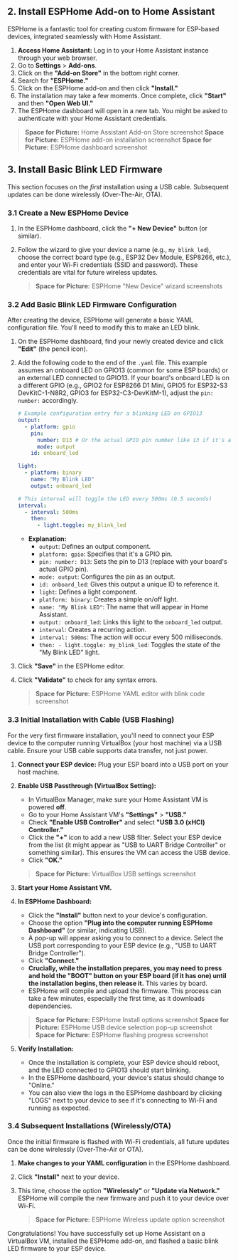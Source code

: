 ## 2. Install ESPHome Add-on to Home Assistant

ESPHome is a fantastic tool for creating custom firmware for ESP-based devices, integrated seamlessly with Home Assistant.

1.  **Access Home Assistant:** Log in to your Home Assistant instance through your web browser.
2.  Go to **Settings** > **Add-ons**.
3.  Click on the **"Add-on Store"** in the bottom right corner.
4.  Search for **"ESPHome."**
5.  Click on the ESPHome add-on and then click **"Install."**
6.  The installation may take a few moments. Once complete, click **"Start"** and then **"Open Web UI."**
7.  The ESPHome dashboard will open in a new tab. You might be asked to authenticate with your Home Assistant credentials.

> **Space for Picture:** Home Assistant Add-on Store screenshot
> **Space for Picture:** ESPHome add-on installation screenshot
> **Space for Picture:** ESPHome dashboard screenshot

## 3. Install Basic Blink LED Firmware

This section focuses on the *first* installation using a USB cable. Subsequent updates can be done wirelessly (Over-The-Air, OTA).

### 3.1 Create a New ESPHome Device

1.  In the ESPHome dashboard, click the **"+ New Device"** button (or similar).
2.  Follow the wizard to give your device a name (e.g., `my_blink_led`), choose the correct board type (e.g., ESP32 Dev Module, ESP8266, etc.), and enter your Wi-Fi credentials (SSID and password). These credentials are vital for future wireless updates.

    > **Space for Picture:** ESPHome "New Device" wizard screenshots

### 3.2 Add Basic Blink LED Firmware Configuration

After creating the device, ESPHome will generate a basic YAML configuration file. You'll need to modify this to make an LED blink.

1.  On the ESPHome dashboard, find your newly created device and click **"Edit"** (the pencil icon).
2.  Add the following code to the end of the `.yaml` file. This example assumes an onboard LED on GPIO13 (common for some ESP boards) or an external LED connected to GPIO13. If your board's onboard LED is on a different GPIO (e.g., GPIO2 for ESP8266 D1 Mini, GPIO5 for ESP32-S3 DevKitC-1-N8R2, GPIO3 for ESP32-C3-DevKitM-1), adjust the `pin: number:` accordingly.

    ```yaml
    # Example configuration entry for a blinking LED on GPIO13
    output:
      - platform: gpio
        pin:
          number: D13 # Or the actual GPIO pin number like 13 if it's an ESP32
          mode: output
        id: onboard_led

    light:
      - platform: binary
        name: "My Blink LED"
        output: onboard_led
    
    # This interval will toggle the LED every 500ms (0.5 seconds)
    interval:
      - interval: 500ms
        then:
          - light.toggle: my_blink_led
    ```
    *   **Explanation:**
        *   `output`: Defines an output component.
        *   `platform: gpio`: Specifies that it's a GPIO pin.
        *   `pin: number: D13`: Sets the pin to D13 (replace with your board's actual GPIO pin).
        *   `mode: output`: Configures the pin as an output.
        *   `id: onboard_led`: Gives this output a unique ID to reference it.
        *   `light`: Defines a light component.
        *   `platform: binary`: Creates a simple on/off light.
        *   `name: "My Blink LED"`: The name that will appear in Home Assistant.
        *   `output: onboard_led`: Links this light to the `onboard_led` output.
        *   `interval`: Creates a recurring action.
        *   `interval: 500ms`: The action will occur every 500 milliseconds.
        *   `then: - light.toggle: my_blink_led`: Toggles the state of the "My Blink LED" light.

3.  Click **"Save"** in the ESPHome editor.
4.  Click **"Validate"** to check for any syntax errors.

    > **Space for Picture:** ESPHome YAML editor with blink code screenshot

### 3.3 Initial Installation with Cable (USB Flashing)

For the very first firmware installation, you'll need to connect your ESP device to the computer running VirtualBox (your host machine) via a USB cable. Ensure your USB cable supports data transfer, not just power.

1.  **Connect your ESP device:** Plug your ESP board into a USB port on your host machine.
2.  **Enable USB Passthrough (VirtualBox Setting):**
    *   In VirtualBox Manager, make sure your Home Assistant VM is powered **off**.
    *   Go to your Home Assistant VM's **"Settings"** > **"USB."**
    *   Check **"Enable USB Controller"** and select **"USB 3.0 (xHCI) Controller."**
    *   Click the **"+"** icon to add a new USB filter. Select your ESP device from the list (it might appear as "USB to UART Bridge Controller" or something similar). This ensures the VM can access the USB device.
    *   Click **"OK."**

    > **Space for Picture:** VirtualBox USB settings screenshot

3.  **Start your Home Assistant VM.**
4.  **In ESPHome Dashboard:**
    *   Click the **"Install"** button next to your device's configuration.
    *   Choose the option **"Plug into the computer running ESPHome Dashboard"** (or similar, indicating USB).
    *   A pop-up will appear asking you to connect to a device. Select the USB port corresponding to your ESP device (e.g., "USB to UART Bridge Controller").
    *   Click **"Connect."**
    *   **Crucially, while the installation prepares, you may need to press and hold the "BOOT" button on your ESP board (if it has one) until the installation begins, then release it.** This varies by board.
    *   ESPHome will compile and upload the firmware. This process can take a few minutes, especially the first time, as it downloads dependencies.

    > **Space for Picture:** ESPHome Install options screenshot
    > **Space for Picture:** ESPHome USB device selection pop-up screenshot
    > **Space for Picture:** ESPHome flashing progress screenshot

5.  **Verify Installation:**
    *   Once the installation is complete, your ESP device should reboot, and the LED connected to GPIO13 should start blinking.
    *   In the ESPHome dashboard, your device's status should change to "Online."
    *   You can also view the logs in the ESPHome dashboard by clicking "LOGS" next to your device to see if it's connecting to Wi-Fi and running as expected.

### 3.4 Subsequent Installations (Wirelessly/OTA)

Once the initial firmware is flashed with Wi-Fi credentials, all future updates can be done wirelessly (Over-The-Air or OTA).

1.  **Make changes to your YAML configuration** in the ESPHome dashboard.
2.  Click **"Install"** next to your device.
3.  This time, choose the option **"Wirelessly"** or **"Update via Network."** ESPHome will compile the new firmware and push it to your device over Wi-Fi.

    > **Space for Picture:** ESPHome Wireless update option screenshot

Congratulations! You have successfully set up Home Assistant on a VirtualBox VM, installed the ESPHome add-on, and flashed a basic blink LED firmware to your ESP device.
